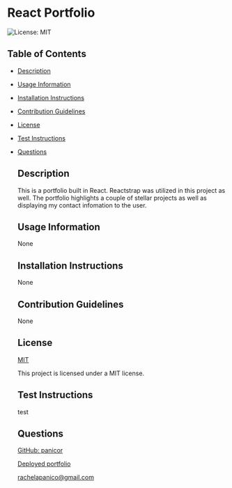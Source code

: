
  # React Portfolio

  ![License: MIT](https://img.shields.io/badge/License-MIT-yellow.svg)

  ## Table of Contents
- [Description](#description)
- [Usage Information](#usage-information)
- [Installation Instructions](#installation-instructions)
- [Contribution Guidelines](#contribution-guidelines)
- [License](#license)
- [Test Instructions](#test-instructions)
- [Questions](#questions)

  ## Description
  This is a portfolio built in React. Reactstrap was utilized in this project as well. The portfolio highlights a couple of stellar projects as well as displaying my contact infomation to the user. 
  ## Usage Information
  None
  ## Installation Instructions
  None
  ## Contribution Guidelines
  None
  ## License
  [MIT](https://opensource.org/licenses/MIT)

  This project is licensed under a MIT license.
  ## Test Instructions
  test
  ## Questions
  [GitHub: panicor](https://github.com/panicor)

  [Deployed portfolio](https://panicor.github.io/reactPortfolio/)

  rachelapanico@gmail.com
  


